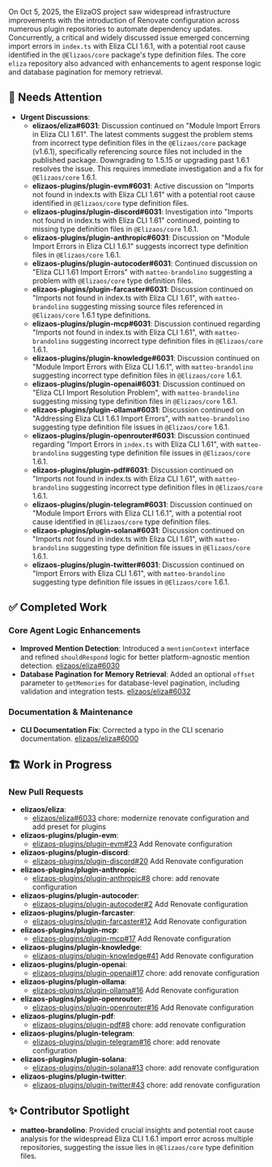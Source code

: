 On Oct 5, 2025, the ElizaOS project saw widespread infrastructure improvements with the introduction of Renovate configuration across numerous plugin repositories to automate dependency updates. Concurrently, a critical and widely discussed issue emerged concerning import errors in `index.ts` with Eliza CLI 1.6.1, with a potential root cause identified in the `@Elizaos/core` package's type definition files. The core `eliza` repository also advanced with enhancements to agent response logic and database pagination for memory retrieval.

## 🚨 Needs Attention
- **Urgent Discussions**:
    - **elizaos/eliza#6031**: Discussion continued on "Module Import Errors in Eliza CLI 1.61". The latest comments suggest the problem stems from incorrect type definition files in the `@Elizaos/core` package (v1.6.1), specifically referencing source files not included in the published package. Downgrading to 1.5.15 or upgrading past 1.6.1 resolves the issue. This requires immediate investigation and a fix for `@Elizaos/core` 1.6.1.
    - **elizaos-plugins/plugin-evm#6031**: Active discussion on "Imports not found in index.ts with Eliza CLI 1.61" with a potential root cause identified in `@Elizaos/core` type definition files.
    - **elizaos-plugins/plugin-discord#6031**: Investigation into "Imports not found in index.ts with Eliza CLI 1.61" continued, pointing to missing type definition files in `@Elizaos/core` 1.6.1.
    - **elizaos-plugins/plugin-anthropic#6031**: Discussion on "Module Import Errors in Eliza CLI 1.6.1" suggests incorrect type definition files in `@Elizaos/core` 1.6.1.
    - **elizaos-plugins/plugin-autocoder#6031**: Continued discussion on "Eliza CLI 1.61 Import Errors" with `matteo-brandolino` suggesting a problem with `@Elizaos/core` type definition files.
    - **elizaos-plugins/plugin-farcaster#6031**: Discussion continued on "Imports not found in index.ts with Eliza CLI 1.61", with `matteo-brandolino` suggesting missing source files referenced in `@Elizaos/core` 1.6.1 type definitions.
    - **elizaos-plugins/plugin-mcp#6031**: Discussion continued regarding "Imports not found in index.ts with Eliza CLI 1.61", with `matteo-brandolino` suggesting incorrect type definition files in `@Elizaos/core` 1.6.1.
    - **elizaos-plugins/plugin-knowledge#6031**: Discussion continued on "Module Import Errors with Eliza CLI 1.6.1", with `matteo-brandolino` suggesting incorrect type definition files in `@Elizaos/core` 1.6.1.
    - **elizaos-plugins/plugin-openai#6031**: Discussion continued on "Eliza CLI Import Resolution Problem", with `matteo-brandolino` suggesting missing type definition files in `@Elizaos/core` 1.6.1.
    - **elizaos-plugins/plugin-ollama#6031**: Discussion continued on "Addressing Eliza CLI 1.6.1 Import Errors", with `matteo-brandolino` suggesting type definition file issues in `@Elizaos/core` 1.6.1.
    - **elizaos-plugins/plugin-openrouter#6031**: Discussion continued regarding "Import Errors in `index.ts` with Eliza CLI 1.61", with `matteo-brandolino` suggesting type definition file issues in `@Elizaos/core` 1.6.1.
    - **elizaos-plugins/plugin-pdf#6031**: Discussion continued on "Imports not found in index.ts with Eliza CLI 1.61", with `matteo-brandolino` suggesting incorrect type definition files in `@Elizaos/core` 1.6.1.
    - **elizaos-plugins/plugin-telegram#6031**: Discussion continued on "Module Import Errors with Eliza CLI 1.6.1", with a potential root cause identified in `@Elizaos/core` type definition files.
    - **elizaos-plugins/plugin-solana#6031**: Discussion continued on "Imports not found in index.ts with Eliza CLI 1.61", with `matteo-brandolino` suggesting type definition file issues in `@Elizaos/core` 1.6.1.
    - **elizaos-plugins/plugin-twitter#6031**: Discussion continued on "Import Errors with Eliza CLI 1.61", with `matteo-brandolino` suggesting type definition file issues in `@Elizaos/core` 1.6.1.

## ✅ Completed Work
### Core Agent Logic Enhancements
- **Improved Mention Detection**: Introduced a `mentionContext` interface and refined `shouldRespond` logic for better platform-agnostic mention detection. [elizaos/eliza#6030](https://github.com/elizaos/eliza/pull/6030)
- **Database Pagination for Memory Retrieval**: Added an optional `offset` parameter to `getMemories` for database-level pagination, including validation and integration tests. [elizaos/eliza#6032](https://github.com/elizaos/eliza/pull/6032)

### Documentation & Maintenance
- **CLI Documentation Fix**: Corrected a typo in the CLI scenario documentation. [elizaos/eliza#6000](https://github.com/elizaos/eliza/pull/6000)

## 🏗️ Work in Progress
### New Pull Requests
- **elizaos/eliza**:
    - [elizaos/eliza#6033](https://github.com/elizaos/eliza/pull/6033) chore: modernize renovate configuration and add preset for plugins
- **elizaos-plugins/plugin-evm**:
    - [elizaos-plugins/plugin-evm#23](https://github.com/elizaos-plugins/plugin-evm/pull/23) Add Renovate configuration
- **elizaos-plugins/plugin-discord**:
    - [elizaos-plugins/plugin-discord#20](https://github.com/elizaos-plugins/plugin-discord/pull/20) Add Renovate configuration
- **elizaos-plugins/plugin-anthropic**:
    - [elizaos-plugins/plugin-anthropic#8](https://github.com/elizaos-plugins/plugin-anthropic/pull/8) chore: add renovate configuration
- **elizaos-plugins/plugin-autocoder**:
    - [elizaos-plugins/plugin-autocoder#2](https://github.com/elizaos-plugins/plugin-autocoder/pull/2) Add Renovate configuration
- **elizaos-plugins/plugin-farcaster**:
    - [elizaos-plugins/plugin-farcaster#12](https://github.com/elizaos-plugins/plugin-farcaster/pull/12) Add Renovate configuration
- **elizaos-plugins/plugin-mcp**:
    - [elizaos-plugins/plugin-mcp#17](https://github.com/elizaos-plugins/plugin-mcp/pull/17) Add Renovate configuration
- **elizaos-plugins/plugin-knowledge**:
    - [elizaos-plugins/plugin-knowledge#41](https://github.com/elizaos-plugins/plugin-knowledge/pull/41) Add Renovate configuration
- **elizaos-plugins/plugin-openai**:
    - [elizaos-plugins/plugin-openai#17](https://github.com/elizaos-plugins/plugin-openai/pull/17) chore: add renovate configuration
- **elizaos-plugins/plugin-ollama**:
    - [elizaos-plugins/plugin-ollama#16](https://github.com/elizaos-plugins/plugin-ollama/pull/16) Add Renovate configuration
- **elizaos-plugins/plugin-openrouter**:
    - [elizaos-plugins/plugin-openrouter#16](https://github.com/elizaos-plugins/plugin-openrouter/pull/16) Add Renovate configuration
- **elizaos-plugins/plugin-pdf**:
    - [elizaos-plugins/plugin-pdf#8](https://github.com/elizaos-plugins/plugin-pdf/pull/8) chore: add renovate configuration
- **elizaos-plugins/plugin-telegram**:
    - [elizaos-plugins/plugin-telegram#16](https://github.com/elizaos-plugins/plugin-telegram/pull/16) chore: add renovate configuration
- **elizaos-plugins/plugin-solana**:
    - [elizaos-plugins/plugin-solana#13](https://github.com/elizaos-plugins/plugin-solana/pull/13) chore: add renovate configuration
- **elizaos-plugins/plugin-twitter**:
    - [elizaos-plugins/plugin-twitter#43](https://github.com/elizaos-plugins/plugin-twitter/pull/43) chore: add renovate configuration

## ✨ Contributor Spotlight
- **matteo-brandolino**: Provided crucial insights and potential root cause analysis for the widespread Eliza CLI 1.6.1 import error across multiple repositories, suggesting the issue lies in `@Elizaos/core` type definition files.
